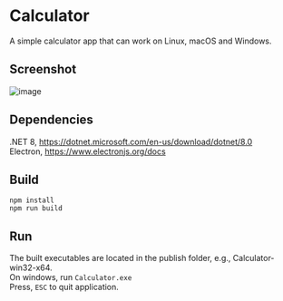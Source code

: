 
Calculator
==========

A simple calculator app that can work on Linux, macOS and Windows.


Screenshot
----------

![image](https://github.com/lhypds/calculator/assets/4526937/cfcd31d2-f4f2-4bfe-b8ef-2bb56733f2f5)


Dependencies
------------

.NET 8, https://dotnet.microsoft.com/en-us/download/dotnet/8.0  
Electron, https://www.electronjs.org/docs


Build
-----

`npm install`  
`npm run build`  


Run
---

The built executables are located in the publish folder, e.g., Calculator-win32-x64.  
On windows, run `Calculator.exe`  
Press, `ESC` to quit application.  
